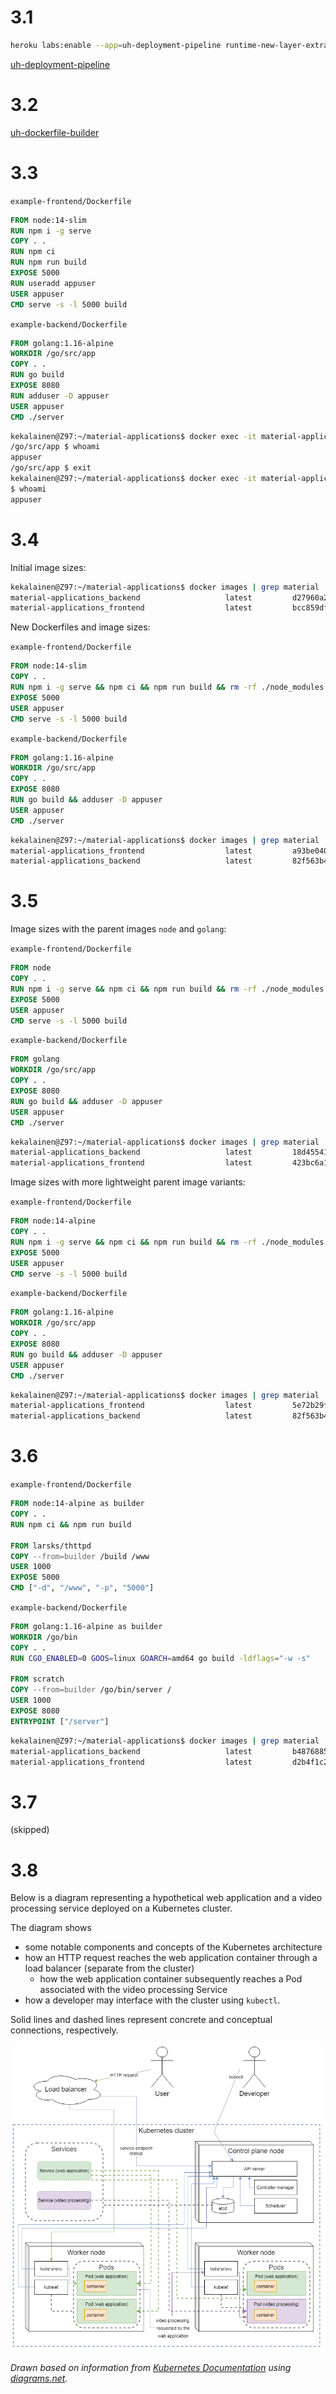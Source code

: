 # 3.1

```sh
heroku labs:enable --app=uh-deployment-pipeline runtime-new-layer-extract
```

[uh-deployment-pipeline](https://github.com/kekalainen/uh-deployment-pipeline)

# 3.2

[uh-dockerfile-builder](https://github.com/kekalainen/uh-dockerfile-builder)

# 3.3

`example-frontend/Dockerfile`

```dockerfile
FROM node:14-slim
RUN npm i -g serve
COPY . .
RUN npm ci
RUN npm run build
EXPOSE 5000
RUN useradd appuser
USER appuser
CMD serve -s -l 5000 build
```

`example-backend/Dockerfile`

```dockerfile
FROM golang:1.16-alpine
WORKDIR /go/src/app
COPY . .
RUN go build
EXPOSE 8080
RUN adduser -D appuser
USER appuser
CMD ./server
```

```sh
kekalainen@Z97:~/material-applications$ docker exec -it material-applications_backend_1 sh
/go/src/app $ whoami
appuser
/go/src/app $ exit
kekalainen@Z97:~/material-applications$ docker exec -it material-applications_frontend_1 sh
$ whoami
appuser
```

# 3.4

Initial image sizes:

```sh
kekalainen@Z97:~/material-applications$ docker images | grep material
material-applications_backend                   latest         d27960a2e62f   19 minutes ago   447MB
material-applications_frontend                  latest         bcc859df1d58   21 minutes ago   393MB
```

New Dockerfiles and image sizes:

`example-frontend/Dockerfile`

```dockerfile
FROM node:14-slim
COPY . .
RUN npm i -g serve && npm ci && npm run build && rm -rf ./node_modules && useradd appuser
EXPOSE 5000
USER appuser
CMD serve -s -l 5000 build
```

`example-backend/Dockerfile`

```dockerfile
FROM golang:1.16-alpine
WORKDIR /go/src/app
COPY . .
EXPOSE 8080
RUN go build && adduser -D appuser
USER appuser
CMD ./server
```

```sh
kekalainen@Z97:~/material-applications$ docker images | grep material
material-applications_frontend                  latest         a93be0405f3f   4 minutes ago    211MB
material-applications_backend                   latest         82f563b4a714   12 minutes ago   447MB
```

# 3.5

Image sizes with the parent images `node` and `golang`:

`example-frontend/Dockerfile`

```dockerfile
FROM node
COPY . .
RUN npm i -g serve && npm ci && npm run build && rm -rf ./node_modules && useradd appuser
EXPOSE 5000
USER appuser
CMD serve -s -l 5000 build
```

`example-backend/Dockerfile`

```dockerfile
FROM golang
WORKDIR /go/src/app
COPY . .
EXPOSE 8080
RUN go build && adduser -D appuser
USER appuser
CMD ./server
```

```sh
kekalainen@Z97:~/material-applications$ docker images | grep material
material-applications_backend                   latest         18d45541bfbe   50 seconds ago       1.01GB
material-applications_frontend                  latest         423bc6a14eee   About a minute ago   964MB
```

Image sizes with more lightweight parent image variants:

`example-frontend/Dockerfile`

```dockerfile
FROM node:14-alpine
COPY . .
RUN npm i -g serve && npm ci && npm run build && rm -rf ./node_modules && adduser -D appuser
EXPOSE 5000
USER appuser
CMD serve -s -l 5000 build
```

`example-backend/Dockerfile`

```dockerfile
FROM golang:1.16-alpine
WORKDIR /go/src/app
COPY . .
EXPOSE 8080
RUN go build && adduser -D appuser
USER appuser
CMD ./server
```

```sh
kekalainen@Z97:~/material-applications$ docker images | grep material
material-applications_frontend                  latest         5e72b29f4be9   58 seconds ago      160MB
material-applications_backend                   latest         82f563b4a714   46 minutes ago      447MB
```

# 3.6

`example-frontend/Dockerfile`

```dockerfile
FROM node:14-alpine as builder
COPY . .
RUN npm ci && npm run build

FROM larsks/thttpd
COPY --from=builder /build /www
USER 1000
EXPOSE 5000
CMD ["-d", "/www", "-p", "5000"]
```

`example-backend/Dockerfile`

```dockerfile
FROM golang:1.16-alpine as builder
WORKDIR /go/bin
COPY . .
RUN CGO_ENABLED=0 GOOS=linux GOARCH=amd64 go build -ldflags="-w -s"

FROM scratch
COPY --from=builder /go/bin/server /
USER 1000
EXPOSE 8080
ENTRYPOINT ["/server"]
```

```sh
kekalainen@Z97:~/material-applications$ docker images | grep material
material-applications_backend                   latest         b487688574d5   11 minutes ago      13.1MB
material-applications_frontend                  latest         d2b4f1c23540   46 minutes ago      2.25MB
```

# 3.7

(skipped)

# 3.8

Below is a diagram representing a hypothetical web application and a video processing service deployed on a Kubernetes cluster.

The diagram shows
- some notable components and concepts of the Kubernetes architecture
- how an HTTP request reaches the web application container through a load balancer (separate from the cluster)
    - how the web application container subsequently reaches a Pod associated with the video processing Service
- how a developer may interface with the cluster using `kubectl`.

Solid lines and dashed lines represent concrete and conceptual connections, respectively.

![diagram](kubernetes-diagram.png)

*Drawn based on information from [Kubernetes Documentation](https://kubernetes.io/docs) using [diagrams.net](https://diagrams.net).*
